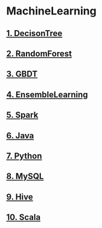 # MachineLearning

## [1. DecisonTree](https://github.com/tygxy/MachineLearning/blob/master/DecisonTree.md)
## [2. RandomForest](https://github.com/tygxy/MachineLearning/blob/master/RandomForest.md)
## [3. GBDT](https://github.com/tygxy/MachineLearning/blob/master/GBDT.md)
## [4. EnsembleLearning](https://github.com/tygxy/MachineLearning/blob/master/EnsembleLearning.md)
## [5. Spark](https://github.com/tygxy/MachineLearning/blob/master/Spark.md)
## [6. Java](https://github.com/tygxy/MachineLearning/blob/master/Java.md)
## [7. Python](https://github.com/tygxy/MachineLearning/blob/master/Python.md)
## [8. MySQL](https://github.com/tygxy/MachineLearning/blob/master/MySQL.md)
## [9. Hive](https://github.com/tygxy/MachineLearning/blob/master/HIVE.md)
## [10. Scala](https://github.com/tygxy/MachineLearning/blob/master/Scala.md)
